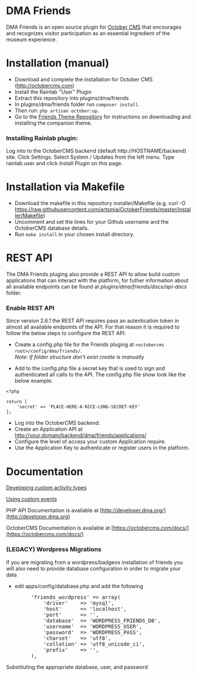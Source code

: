 DMA Friends
==============

DMA Friends is an open source plugin for [October CMS](http://octobercms.com) that encourages and recognizes visitor participation as an essential ingredient of the museum experience. 


# Installation (manual)

* Download and complete the installation for October CMS (http://octobercms.com)
* Install the Rainlab "User" Plugin
* Extract this repository into plugins/dma/friends
* In plugins/dma/friends folder run `composer install`. 
* Then run: `php artisan october:up`.
* Go to the [Friends Theme Repository](https://github.com/DallasMuseumArt/OctoberFriendsTheme) for instructions on downloading and installing the companion theme.

### Installing Rainlab plugin:
Log into to the OctoberCMS backend (default http://HOSTNAME/backend) site.
Click Settings.
Select System / Updates from the left menu.
Type rainlab.user and click Install Plugin on this page.

# Installation via Makefile 
* Download the makefile in this repository installer/Makefile (e.g. curl -O https://raw.githubusercontent.com/artsmia/OctoberFriends/master/installer/Makefile)
* Uncomment and set the lines for your Github username and the OctoberCMS database details.
* Run `make install` in your chosen install directory.

# REST API

The DMA Friends pluging also provide a REST API to allow build custom applications that can interact with the platform, for futher information about all available endpoints can be found at *plugins/dma/friends/docs/api-docs* folder.

### Enable REST API

Since version 2.6.1	 the REST API requires pass an autentication token in almost all available endpoints of the API. For that reason it is required to follow the below steps to configure the REST API.

* Create a config.php file for the Friends pluging at `<octobercms root>/config/dma/friends/`.  
  *Note: If folder structure don't exist create is manually*

* Add to the config.php file a secret key that is used to sign and authenticated all calls to the API. The config.php file show look like the below example.

```
<?php

return [
    'secret' => 'PLACE-HERE-A-NICE-LONG-SECRET-KEY'
];

```

* Log into the OctoberCMS backend.
* Create an Application API at http://your.domain/backend/dma/friends/applications/
* Configure the level of access your custom Application require.
* Use the Application Key to authenticate or register users in the platform.
 

# Documentation

[Developing custom activity types](docs/ACTIVITY-TYPES.md)

[Using custom events](docs/EVENTS.md) 

PHP API Documentation is available at [http://developer.dma.org/](http://developer.dma.org)

OctoberCMS Documentation is available at [https://octobercms.com/docs/](https://octobercms.com/docs/)


### (LEGACY) Wordpress Migrations

If you are migrating from a wordpress/badgeos installation of friends you will also
need to provide database configuration in order to migrate your data

* edit apps/config/database.php and add the following
<pre>
        'friends_wordpress' => array(
            'driver'    => 'mysql',
            'host'      => 'localhost',
            'port'      => '', 
            'database'  => 'WORDPRESS_FRIENDS_DB',
            'username'  => 'WORDPRESS_USER',
            'password'  => 'WORDPRESS_PASS',
            'charset'   => 'utf8',
            'collation' => 'utf8_unicode_ci',
            'prefix'    => '', 
        ), 
</pre>
Substituting the appropriate database, user, and password
